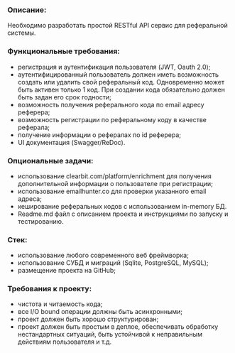 ### Описание:
Необходимо разработать простой RESTful API сервис для реферальной системы.
### Функциональные требования:
- регистрация и аутентификация пользователя (JWT, Oauth 2.0);
- аутентифицированный пользователь должен иметь возможность создать или удалить свой реферальный код. Одновременно может быть активен только 1 код. При создании кода обязательно должен быть задан его срок годности;
- возможность получения реферального кода по email адресу реферера;
- возможность регистрации по реферальному коду в качестве реферала;	
- получение информации о рефералах по id реферера;
- UI документация (Swagger/ReDoc).
### Опциональные задачи:
- использование clearbit.com/platform/enrichment для получения дополнительной информации о пользователе при регистрации;
- использование emailhunter.co для проверки указанного email адреса;
- кеширование реферальных кодов с использованием in-memory БД. 
- Readme.md файл с описанием проекта и инструкциями по запуску и тестированию.
### Стек:
- использование любого современного веб фреймворка;
- использование СУБД и миграций (Sqlite, PostgreSQL, MySQL);
- размещение проекта на GitHub;
### Требования к проекту:
- чистота и читаемость кода;
- все I/O bound операции должны быть асинхронными;
- проект должен быть хорошо структурирован;
- проект должен быть простым в деплое, обеспечивать обработку нестандартных ситуаций, быть устойчивой к неправильным действиям пользователя и т.д.
